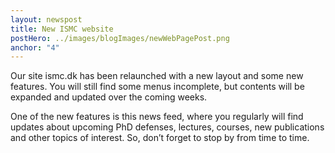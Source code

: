 ```yaml
---
layout: newspost
title: New ISMC website
postHero: ../images/blogImages/newWebPagePost.png
anchor: "4"
---
```


Our site ismc.dk has been relaunched with a new layout and some new features. You will still find some menus incomplete, but contents will be expanded and updated over the coming weeks.

One of the new features is this news feed, where you regularly will find updates about upcoming PhD defenses, lectures, courses, new publications and other topics of interest. So, don’t forget to stop by from time to time.

